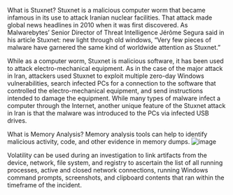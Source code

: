 What is Stuxnet?
Stuxnet is a malicious computer worm that became infamous in its use to attack Iranian nuclear facilities. That attack made global news headlines in 2010 when it was first discovered. As Malwarebytes’ Senior Director of Threat Intelligence Jérôme Segura said in his article Stuxnet: new light through old windows, “Very few pieces of malware have garnered the same kind of worldwide attention as Stuxnet.”

While as a computer worm, Stuxnet is malicious software, it has been used to attack electro-mechanical equipment. As in the case of the major attack in Iran, attackers used Stuxnet to exploit multiple zero-day Windows vulnerabilities, search infected PCs for a connection to the software that controlled the electro-mechanical equipment, and send instructions intended to damage the equipment. While many types of malware infect a computer through the Internet, another unique feature of the Stuxnet attack in Iran is that the malware was introduced to the PCs via infected USB drives.  

What is Memory Analysis?
Memory analysis tools can help to identify malicious activity, code, and other evidence in memory dumps.
![image](https://github.com/LOKESH4884/Memory-Analysis-Stuxnet-Infected-Machine/assets/111216649/81097b1e-d071-49a2-b2c3-6ce6c8e8ec0f)

Volatility can be used during an investigation to link artifacts from the device, network, file system, and registry to ascertain the list of all running processes, active and closed network connections, running Windows command prompts, screenshots, and clipboard contents that ran within the timeframe of the incident.
